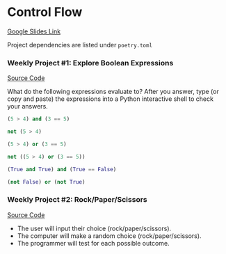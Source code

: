 # Control Flow

[Google Slides Link](https://docs.google.com/presentation/d/107A5EaseG4CJ8u-WYYzv9BwloNFcO5I8ZIZdcKmb5ts/edit?usp=sharing)

Project dependencies are listed under `poetry.toml`

### Weekly Project #1: Explore Boolean Expressions

[Source Code](./explore_boolean_expressions.py)

What do the following expressions evaluate to? After you answer, type (or copy and paste) the expressions into a Python
interactive shell to check your answers.

```python
(5 > 4) and (3 == 5)

not (5 > 4)

(5 > 4) or (3 == 5)

not ((5 > 4) or (3 == 5))

(True and True) and (True == False)

(not False) or (not True)
```

### Weekly Project #2: Rock/Paper/Scissors

[Source Code](./rock_paper_scissors.py)

- The user will input their choice (rock/paper/scissors).
- The computer will make a random choice (rock/paper/scissors).
- The programmer will test for each possible outcome.


